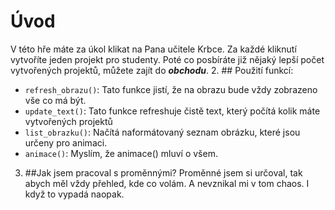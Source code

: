 # Úvod
V této hře máte za úkol klikat na Pana učitele Krbce.
Za každé kliknutí vytvoříte jeden projekt pro studenty.
Poté co posbíráte již nějaký lepší počet vytvořených projektů, můžete zajít do ***obchodu***.
2. ## Použití funkcí:
- `refresh_obrazu()`: Tato funkce jistí, že na obrazu bude vždy zobrazeno vše co má být.
- `update_text()`: Tato funkce refreshuje čistě text, který počítá kolik máte vytvořených projektů 
- `list_obrazku()`: Načítá naformátovaný seznam obrázku, které jsou určeny pro animaci.
- `animace()`: Myslím, že animace() mluví o všem.

3. ##Jak jsem pracoval s proměnnými?
Proměnné jsem si určoval, tak abych měl vždy přehled, kde co volám.
A nevznikal mi v tom chaos. I když to vypadá naopak.